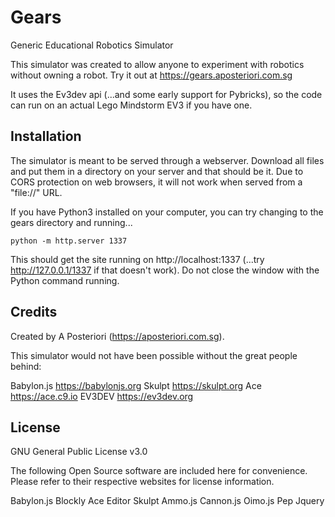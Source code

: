 Gears
===
Generic Educational Robotics Simulator

This simulator was created to allow anyone to experiment with robotics without owning a robot.
Try it out at https://gears.aposteriori.com.sg

It uses the Ev3dev api (...and some early support for Pybricks), so the code can run on an actual Lego Mindstorm EV3 if you have one.

Installation
---

The simulator is meant to be served through a webserver.
Download all files and put them in a directory on your server and that should be it.
Due to CORS protection on web browsers, it will not work when served from a "file://" URL.

If you have Python3 installed on your computer, you can try changing to the gears directory and running...

`python -m http.server 1337`

This should get the site running on http://localhost:1337 (...try http://127.0.0.1/1337 if that doesn't work).
Do not close the window with the Python command running.

Credits
---
Created by A Posteriori (https://aposteriori.com.sg).

This simulator would not have been possible without the great people behind:

Babylon.js https://babylonjs.org
Skulpt https://skulpt.org
Ace https://ace.c9.io
EV3DEV https://ev3dev.org

License
---
GNU General Public License v3.0

The following Open Source software are included here for convenience.
Please refer to their respective websites for license information.

Babylon.js
Blockly
Ace Editor
Skulpt
Ammo.js
Cannon.js
Oimo.js
Pep
Jquery
